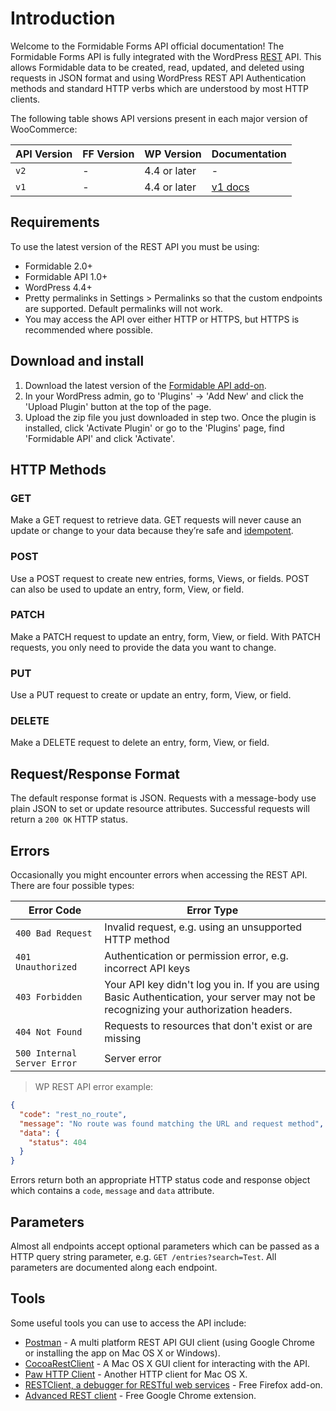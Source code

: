 # Introduction #

Welcome to the Formidable Forms API official documentation! The Formidable Forms API is fully integrated with the WordPress [REST](http://en.wikipedia.org/wiki/Representational_State_Transfer) API. This allows Formidable data to be created, read, updated, and deleted using requests in JSON format and using WordPress REST API Authentication methods and standard HTTP verbs which are understood by most HTTP clients.

The following table shows API versions present in each major version of WooCommerce:

| API Version |   FF Version   |  WP Version  |       Documentation       |
|-------------|----------------|--------------|---------------------------|
| `v2`        |        -       | 4.4 or later | -                         |
| `v1`        |        -       | 4.4 or later | [v1 docs](v1.html) |

## Requirements ##
To use the latest version of the REST API you must be using:

* Formidable 2.0+
* Formidable API 1.0+
* WordPress 4.4+
* Pretty permalinks in Settings > Permalinks so that the custom endpoints are supported. Default permalinks will not work.
* You may access the API over either HTTP or HTTPS, but HTTPS is recommended where possible.

## Download and install ##
1. Download the latest version of the [Formidable API add-on](https://formidableforms.com/downloads/formidable-api/).
2. In your WordPress admin, go to 'Plugins' → 'Add New' and click the 'Upload Plugin' button at the top of the page.
3. Upload the zip file you just downloaded in step two. Once the plugin is installed, click 'Activate Plugin' or go to the 'Plugins' page, find 'Formidable API' and click 'Activate'.

## HTTP Methods ##

### GET ###
Make a GET request to retrieve data. GET requests will never cause an update or change to your data because they’re safe and [idempotent](https://developer.mozilla.org/en-US/docs/Glossary/idempotent).

### POST ###
Use a POST request to create new entries, forms, Views, or fields. POST can also be used to update an entry, form, View, or field.

### PATCH ###
Make a PATCH request to update an entry, form, View, or field. With PATCH requests, you only need to provide the data you want to change.

### PUT ###
Use a PUT request to create or update an entry, form, View, or field.

### DELETE ###
Make a DELETE request to delete an entry, form, View, or field.

## Request/Response Format ##

The default response format is JSON. Requests with a message-body use plain JSON to set or update resource attributes. Successful requests will return a `200 OK` HTTP status.

## Errors ##

Occasionally you might encounter errors when accessing the REST API. There are four possible types:

| Error Code | Error Type |
|------------|------------|
| `400 Bad Request` | Invalid request, e.g. using an unsupported HTTP method | 
| `401 Unauthorized` | Authentication or permission error, e.g. incorrect API keys |
| `403 Forbidden` | Your API key didn't log you in. If you are using Basic Authentication, your server may not be recognizing your authorization headers. |
| `404 Not Found` | Requests to resources that don't exist or are missing |
| `500 Internal Server Error` | Server error |

> WP REST API error example:

```json
{
  "code": "rest_no_route",
  "message": "No route was found matching the URL and request method",
  "data": {
    "status": 404
  }
}
```

Errors return both an appropriate HTTP status code and response object which contains a `code`, `message` and `data` attribute.

## Parameters ##

Almost all endpoints accept optional parameters which can be passed as a HTTP query string parameter, e.g. `GET /entries?search=Test`. All parameters are documented along each endpoint.

## Tools ##

Some useful tools you can use to access the API include:

- [Postman](https://www.getpostman.com/) - A multi platform REST API GUI client (using Google Chrome or installing the app on Mac OS X or Windows).
- [CocoaRestClient](http://mmattozzi.github.io/cocoa-rest-client/) - A Mac OS X GUI client for interacting with the API.
- [Paw HTTP Client](https://itunes.apple.com/us/app/paw-http-client/id584653203?mt=12) - Another HTTP client for Mac OS X.
- [RESTClient, a debugger for RESTful web services](https://addons.mozilla.org/en-US/firefox/addon/restclient/) - Free Firefox add-on.
- [Advanced REST client](https://chrome.google.com/webstore/detail/advanced-rest-client/hgmloofddffdnphfgcellkdfbfbjeloo) - Free Google Chrome extension.
